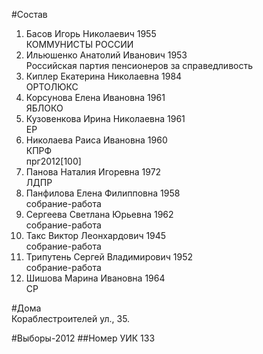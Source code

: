 #Состав
1. Басов Игорь Николаевич 1955   
    КОММУНИСТЫ РОССИИ
2. Ильюшенко Анатолий Иванович 1953   
    Российская партия пенсионеров за справедливость
3. Киплер Екатерина Николаевна 1984   
    ОРТОЛЮКС
4. Корсунова Елена Ивановна 1961   
    ЯБЛОКО
5. Кузовенкова Ирина Николаевна 1961   
    ЕР
6. Николаева Раиса Ивановна 1960   
    КПРФ  
    прг2012[100]
7. Панова Наталия Игоревна 1972   
    ЛДПР
8. Панфилова Елена Филипповна 1958   
    собрание-работа
9. Сергеева Светлана Юрьевна 1962   
    собрание-работа
10. Такс Виктор Леонхардович 1945   
    собрание-работа
11. Трипутень Сергей Владимирович 1952   
    собрание-работа
12. Шишова Марина Ивановна 1964   
    СР

#Дома  
Кораблестроителей ул.,   35.

#Выборы-2012
##Номер УИК
133
